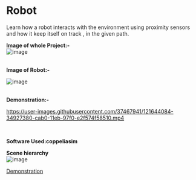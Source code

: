 # Robot
Learn how a robot interacts with the environment using proximity sensors and how it keep itself on track , in the given path.

<b>Image of whole Project:-</b>
<br>
![image](https://user-images.githubusercontent.com/37467941/121643825-e7160680-caaf-11eb-96b0-ae7726dd233a.png)

<br>
<b>Image of Robot:-</b>
<br>

![image](https://user-images.githubusercontent.com/37467941/121644779-1416e900-cab1-11eb-89cf-b5cab8e371cd.png)



<br>
<b>Demonstration:-</b>

https://user-images.githubusercontent.com/37467941/121644084-34927380-cab0-11eb-97f0-e2f574f58510.mp4

<br>


<b>Software Used:coppeliasim</b>
<br>

<b>Scene hierarchy</b>
<br>
![image](https://user-images.githubusercontent.com/37467941/121644321-80451d00-cab0-11eb-9d44-4aa6f55c57da.png)



[Demonstration](https://cciitpatna-my.sharepoint.com/:f:/g/personal/aditya_2011mt02_iitp_ac_in/EpWnvjLVNClMkXEHmXdpG_QBtUWA2MS5H1ybFgFVs4zDeA?e=oQDc7f)
